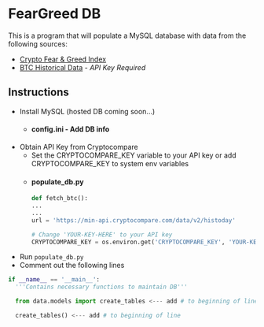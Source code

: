 # FearGreed DB

This is a program that will populate a MySQL database with data from the following sources:

- [Crypto Fear & Greed Index](https://alternative.me/crypto/fear-and-greed-index/)
- [BTC Historical Data](https://min-api.cryptocompare.com/) - *API Key Required*

## Instructions
- Install MySQL (hosted DB coming soon...)
  - #### config.ini - Add DB info
- Obtain API Key from Cryptocompare
  - Set the CRYPTOCOMPARE_KEY variable to your API key or add CRYPTOCOMPARE_KEY to system env variables
  - #### populate_db.py
    ```python
    def fetch_btc():
    ...
    ...
    url = 'https://min-api.cryptocompare.com/data/v2/histoday'

    # Change 'YOUR-KEY-HERE' to your API key
    CRYPTOCOMPARE_KEY = os.environ.get('CRYPTOCOMPARE_KEY', 'YOUR-KEY-HERE')
- Run `populate_db.py`
 - Comment out the following lines
  ```python
  if __name__ == '__main__':
    '''Contains necessary functions to maintain DB'''

    from data.models import create_tables <--- add # to beginning of line

    create_tables() <--- add # to beginning of line

